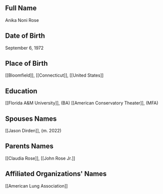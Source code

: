 ## Full Name
Anika Noni Rose

## Date of Birth
September 6, 1972

## Place of Birth
[[Bloomfield]], [[Connecticut]], [[United States]]

## Education
[[Florida A&M University]], (BA)
[[American Conservatory Theater]], (MFA)

## Spouses Names
[[Jason Dirden]], (m. 2022)

## Parents Names
[[Claudia Rose]], [[John Rose Jr.]]

## Affiliated Organizations' Names
[[American Lung Association]]
